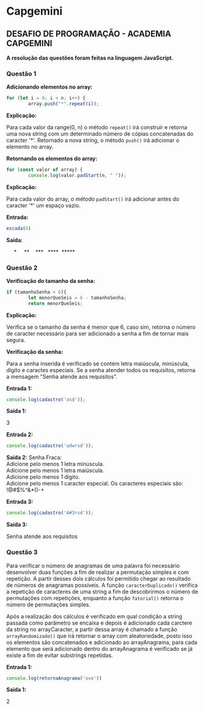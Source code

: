 <h1>Capgemini</h2>
<h2><b>DESAFIO DE PROGRAMAÇÃO - ACADEMIA CAPGEMINI</b></h2>

<b>A resolução das questões foram feitas na linguagem JavaScript.</b>

<h3><b>Questão 1</b></h3>

<b>Adicionando elementos no array:</b>
```js
for (let i = 0; i < n; i++) {
        array.push("*".repeat(i));
```
<b>Explicação:</b> 

Para cada valor da range(0, n) o método <code>repeat()</code> irá construir e retorna uma nova string com um determinado número de cópias concatenadas do caracter '*'. 
Retornado a nova string, o método <code>push()</code> irá adicionar o elemento no array.

<b>Retornando os elementos do array:</b>
```js
for (const valor of array) {
        console.log(valor.padStart(n, " ")); 
```        
<b>Explicação:</b>

Para cada valor do array, o método <code>padStart()</code> irá adicionar antes do caracter '*' um espaço vazio.

<b>Entrada:</b>
```js
escada(6)
```

<b>Saída:</b>

<p>&nbsp;&nbsp;&nbsp;&nbsp;&nbsp;* 
&nbsp;&nbsp;&nbsp;&nbsp;**  
&nbsp;&nbsp;&nbsp;***   
&nbsp;&nbsp;****   
&nbsp;*****</p>   

<h3><b>Questão 2</b></h3>

<b>Verificação do tamanho da senha:</b>
```js
if (tamanhoSenha < 6){
        let menorQueSeis = 6 - tamanhoSenha;
        return menorQueSeis;
```
<b>Explicação:</b>

Verifica se o tamanho da senha é menor que 6, caso sim, retorna o número de caracter necessário para ser adicionado a senha a fim de tornar mais segura. 

<b>Verificação da senha:</b>

Para a senha inserida é verificado se contém letra maiúscula, minúscula, dígito e caractes especiais. 
Se a senha atender todos os requisitos, retorna a mensagem "Senha atende aos requisitos".

<b>Entrada 1:</b>
```js
console.log(cadastro('asd'));
```

<b>Saída 1:</b>

3

<b>Entrada 2:</b>
```js
console.log(cadastro('adwrsd'));
```

<b>Saída 2:</b>
Senha Fraca: <br />
    Adicione pelo menos 1 letra minúscula. <br />
    Adicione pelo menos 1 letra maiúscula. <br />
    Adicione pelo menos 1 dígito. <br />
    Adicione pelo menos 1 caracter especial. Os caracteres especiais são: !@#$%^&*()-+ <br />    
    
 <b>Entrada 3:</b>
```js
console.log(cadastro('A#3rsd'));
```

<b>Saída 3:</b>

Senha atende aos requisitos

<h3><b>Questão 3</b></h3>

Para verificar o número de anagramas de uma palavra foi necessário desenvolver duas funções a fim de realizar a permutação simples e com repetição. A partir desses dois cálculos foi permitido chegar ao resultado de números de anagramas possíveis. A função <code>caracterDuplicado()</code> verifica a repetição de caracteres de uma string a fim de descobrirmos o número de permutações com repetições, enquanto a função <code>fatorial()</code> retorna o número de permutações simples.

Após a realização dos cálculos é verificado em qual condição a string passada como parâmetro se encaixa e depois é adicionado cada carctere da string no arrayCaracter, a partir dessa array é chamado a função <code>arrayRandomizado()</code> que irá retornar o array com aleatoriedade, posto isso os elementos são concatenados e adicionado ao arrayAnagrama, para cada elemento que será adicionado dentro do arrayAnagrama é verificado se já existe a fim de evitar substrings repetidas.

 <b>Entrada 1:</b>
 
 ```js
console.log(retornaAnagrama('ovo'))
```

<b>Saída 1:</b>

2
